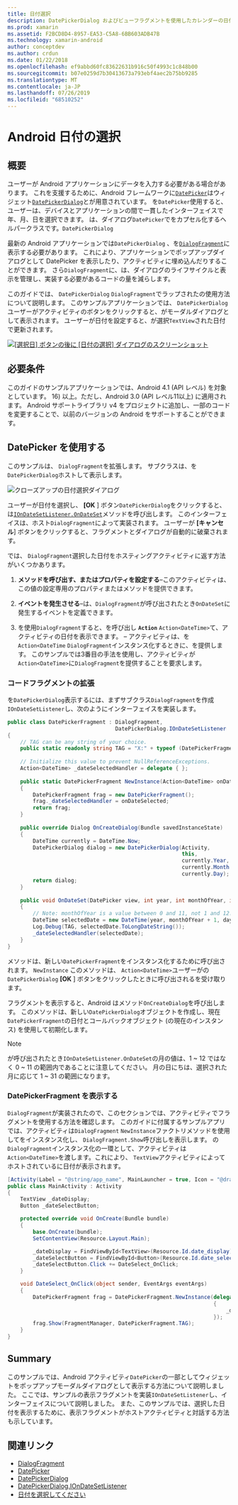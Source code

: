 ```yaml
---
title: 日付選択
description: DatePickerDialog およびビューフラグメントを使用したカレンダーの日付の選択
ms.prod: xamarin
ms.assetid: F2BCD8D4-8957-EA53-C5A8-6BB603ADB47B
ms.technology: xamarin-android
author: conceptdev
ms.author: crdun
ms.date: 01/22/2018
ms.openlocfilehash: ef9abbd60fc83622631b916c50f4993c1c848b00
ms.sourcegitcommit: b07e0259d7b30413673a793ebf4aec2b75bb9285
ms.translationtype: MT
ms.contentlocale: ja-JP
ms.lasthandoff: 07/26/2019
ms.locfileid: "68510252"
---
```

# <a name="android-date-picker"></a>Android 日付の選択

## <a name="overview"></a>概要

ユーザーが Android アプリケーションにデータを入力する必要がある場合があります。 これを支援するために、Android フレームワークに[`DatePicker`](xref:Android.Widget.DatePicker)はウィジェット[`DatePickerDialog`](xref:Android.App.DatePickerDialog)とが用意されています。 を`DatePicker`使用すると、ユーザーは、デバイスとアプリケーションの間で一貫したインターフェイスで年、月、日を選択できます。 は、ダイアログ`DatePicker`でをカプセル化するヘルパークラスです。`DatePickerDialog`

最新の Android アプリケーションでは`DatePickerDialog` 、を[`DialogFragment`](xref:Android.App.DialogFragment)に表示する必要があります。 これにより、アプリケーションでポップアップダイアログとして DatePicker を表示したり、アクティビティに埋め込んだりすることができます。 さら`DialogFragment`に、は、ダイアログのライフサイクルと表示を管理し、実装する必要があるコードの量を減らします。

このガイドでは、 `DatePickerDialog` `DialogFragment`でラップされたの使用方法について説明します。 このサンプルアプリケーションでは、 `DatePickerDialog`ユーザーがアクティビティのボタンをクリックすると、がモーダルダイアログとして表示されます。 ユーザーが日付を設定すると、が選択`TextView`された日付で更新されます。

[![[選択日] ボタンの後に [日付の選択] ダイアログのスクリーンショット](date-picker-images/image-01-sml.png)](date-picker-images/image-01.png#lightbox)

## <a name="requirements"></a>必要条件

このガイドのサンプルアプリケーションでは、Android 4.1 (API レベル) を対象としています。
16) 以上。ただし、Android 3.0 (API レベル11以上) に適用されます。 Android サポートライブラリ v4 をプロジェクトに追加し、一部のコードを変更することで、以前のバージョンの Android をサポートすることができます。

## <a name="using-the-datepicker"></a>DatePicker を使用する

このサンプルは、 `DialogFragment`を拡張します。 サブクラスは、を`DatePickerDialog`ホストして表示します。

![クローズアップの日付選択ダイアログ](date-picker-images/image-02.png)

ユーザーが日付を選択し、 **[OK** ] ボタン`DatePickerDialog`をクリックすると、は[`IOnDateSetListener.OnDateSet`](xref:Android.App.DatePickerDialog.IOnDateSetListener.OnDateSet*)メソッドを呼び出します。
このインターフェイスは、ホスト`DialogFragment`によって実装されます。 ユーザーが **[キャンセル**] ボタンをクリックすると、フラグメントとダイアログが自動的に破棄されます。

では、 `DialogFragment`選択した日付をホスティングアクティビティに返す方法がいくつかあります。

1. **メソッドを呼び出す、またはプロパティを設定する**&ndash;このアクティビティは、この値の設定専用のプロパティまたはメソッドを提供できます。

2. **イベントを発生させる**&ndash;は、`DialogFragment`が呼び出されたとき`OnDateSet`に発生するイベントを定義できます。

3. を使用`DialogFragment`すると、を呼び出し **`Action`** `Action<DateTime>`て、アクティビティの日付を表示できます。 &ndash; アクティビティは、を`Action<DateTime` `DialogFragment`インスタンス化するときに、を提供します。 このサンプルでは3番目の手法を使用し、アクティビティが`Action<DateTime>`に`DialogFragment`を提供することを要求します。

### <a name="extending-dialogfragment"></a>コードフラグメントの拡張

を`DatePickerDialog`表示するには、まずサブクラス`DialogFragment`を作成`IOnDateSetListener`し、次のようにインターフェイスを実装します。

```csharp
public class DatePickerFragment : DialogFragment, 
                                  DatePickerDialog.IOnDateSetListener
{
    // TAG can be any string of your choice.
    public static readonly string TAG = "X:" + typeof (DatePickerFragment).Name.ToUpper();
    
    // Initialize this value to prevent NullReferenceExceptions.
    Action<DateTime> _dateSelectedHandler = delegate { };
    
    public static DatePickerFragment NewInstance(Action<DateTime> onDateSelected)
    {
        DatePickerFragment frag = new DatePickerFragment();
        frag._dateSelectedHandler = onDateSelected;
        return frag;
    }
    
    public override Dialog OnCreateDialog(Bundle savedInstanceState)
    {
        DateTime currently = DateTime.Now;
        DatePickerDialog dialog = new DatePickerDialog(Activity, 
                                                       this, 
                                                       currently.Year, 
                                                       currently.Month - 1,
                                                       currently.Day);
        return dialog;
    }
    
    public void OnDateSet(DatePicker view, int year, int monthOfYear, int dayOfMonth)
    {
        // Note: monthOfYear is a value between 0 and 11, not 1 and 12!
        DateTime selectedDate = new DateTime(year, monthOfYear + 1, dayOfMonth);
        Log.Debug(TAG, selectedDate.ToLongDateString());
        _dateSelectedHandler(selectedDate);
    }
}
```

メソッドは、新しい`DatePickerFragment`をインスタンス化するために呼び出されます。 `NewInstance` このメソッドは、 `Action<DateTime>`ユーザーがの`DatePickerDialog` **[OK** ] ボタンをクリックしたときに呼び出されるを受け取ります。

フラグメントを表示すると、Android はメソッド`OnCreateDialog`を呼び出します。 このメソッドは、新しい`DatePickerDialog`オブジェクトを作成し、現在`DatePickerFragment`の日付とコールバックオブジェクト (の現在のインスタンス) を使用して初期化します。

> [!NOTE]
> が呼び出されたとき`IOnDateSetListener.OnDateSet`の月の値は、1 ~ 12 ではなく 0 ~ 11 の範囲内であることに注意してください。 月の日にちは、選択された月に応じて 1 ~ 31 の範囲になります。

### <a name="showing-the-datepickerfragment"></a>DatePickerFragment を表示する

`DialogFragment`が実装されたので、このセクションでは、アクティビティでフラグメントを使用する方法を確認します。 このガイドに付属するサンプルアプリでは、アクティビティは`DialogFragment` `NewInstance`ファクトリメソッドを使用してをインスタンス化し、 `DialogFragment.Show`呼び出しを表示します。 の`DialogFragment`インスタンス化の一環として、アクティビティは`Action<DateTime>`を渡します。これにより、 `TextView`アクティビティによってホストされているに日付が表示されます。

```csharp
[Activity(Label = "@string/app_name", MainLauncher = true, Icon = "@drawable/icon")]
public class MainActivity : Activity
{
    TextView _dateDisplay;
    Button _dateSelectButton;

    protected override void OnCreate(Bundle bundle)
    {
        base.OnCreate(bundle);
        SetContentView(Resource.Layout.Main);

        _dateDisplay = FindViewById<TextView>(Resource.Id.date_display);
        _dateSelectButton = FindViewById<Button>(Resource.Id.date_select_button);
        _dateSelectButton.Click += DateSelect_OnClick;
    }

    void DateSelect_OnClick(object sender, EventArgs eventArgs)
    {
        DatePickerFragment frag = DatePickerFragment.NewInstance(delegate(DateTime time)
                                                                 {
                                                                     _dateDisplay.Text = time.ToLongDateString();
                                                                 });
        frag.Show(FragmentManager, DatePickerFragment.TAG);
    }
}
```

## <a name="summary"></a>Summary

このサンプルでは、Android アクティビティ`DatePicker`の一部としてウィジェットをポップアップモーダルダイアログとして表示する方法について説明しました。 ここでは、サンプルの表示フラグメントを実装`IOnDateSetListener`し、インターフェイスについて説明しました。 また、このサンプルでは、選択した日付を表示するために、表示フラグメントがホストアクティビティと対話する方法も示しています。

## <a name="related-links"></a>関連リンク

- [DialogFragment](xref:Android.App.DialogFragment)
- [DatePicker](xref:Android.Widget.DatePicker)
- [DatePickerDialog](xref:Android.App.DatePickerDialog)
- [DatePickerDialog.IOnDateSetListener](xref:Android.App.DatePickerDialog.IOnDateSetListener)
- [日付を選択してください](https://github.com/xamarin/recipes/tree/master/Recipes/android/controls/datepicker/select_a_date)
